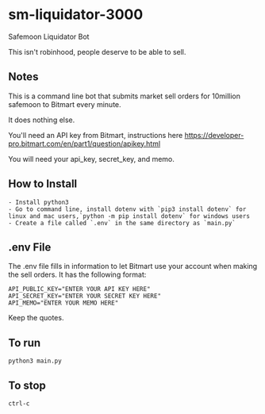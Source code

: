 # sm-liquidator-3000
Safemoon Liquidator Bot

This isn't robinhood, people deserve to be able to sell.

## Notes
This is a command line bot that submits market sell orders for 10million safemoon to Bitmart every minute. 

It does nothing else.

You'll need an API key from Bitmart, instructions here https://developer-pro.bitmart.com/en/part1/question/apikey.html

You will need your api_key, secret_key, and memo.

## How to Install
```
- Install python3
- Go to command line, install dotenv with `pip3 install dotenv` for linux and mac users,`python -m pip install dotenv` for windows users
- Create a file called `.env` in the same directory as `main.py`
```

## .env File
The .env file fills in information to let Bitmart use your account when making the sell orders. It has the following format:
```
API_PUBLIC_KEY="ENTER YOUR API KEY HERE"
API_SECRET_KEY="ENTER YOUR SECRET KEY HERE"
API_MEMO="ENTER YOUR MEMO HERE"
```
Keep the quotes.

## To run
```
python3 main.py
```

## To stop
```
ctrl-c
```
